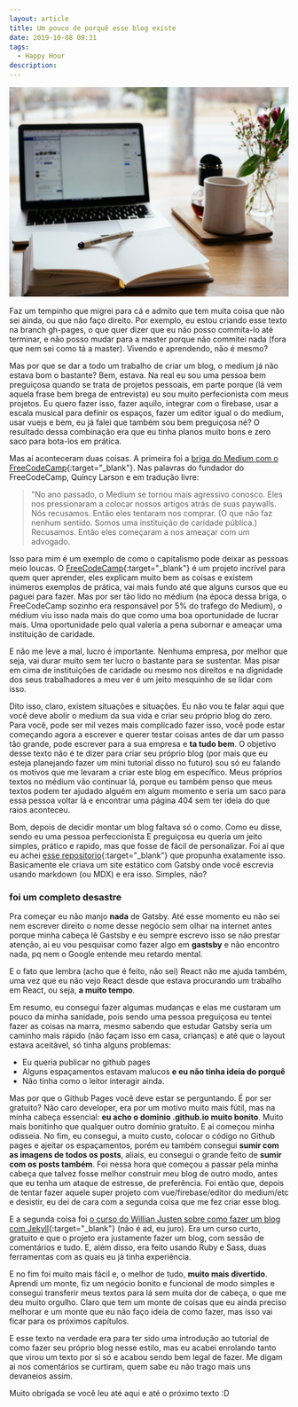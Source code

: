 ```yaml
---
layout: article
title: Um pouco de porquê esse blog existe
date: 2019-10-08 09:31
tags:
  - Happy Hour
description:
---
```


![](assets/posts/como-fazer-este-blog/asset-1.jpg)

Faz um tempinho que migrei para cá e admito que tem muita coisa que não sei ainda, ou que não faço direito. Por exemplo, eu estou criando esse texto na branch gh-pages, o que quer dizer que eu não posso commita-lo até terminar, e não posso mudar para a master porque não commitei nada (fora que nem sei como tá a master). Vivendo e aprendendo, não é mesmo?

<!--more-->

Mas por que se dar a todo um trabalho de criar um blog, o medium já não estava bom o bastante? Bem, estava. Na real eu sou uma pessoa bem preguiçosa quando se trata de projetos pessoais, em parte porque (lá vem aquela frase bem brega de entrevista) eu sou muito perfecionista com meus projetos. Eu quero fazer isso, fazer aquilo, integrar com o firebase, usar a escala musical para definir os espaços, fazer um editor igual o do medium, usar vuejs e bem, eu já falei que também sou bem preguiçosa né? O resultado dessa combinação era que eu tinha planos muito bons e zero saco para bota-los em prática.

Mas aí aconteceram duas coisas. A primeira foi a [briga do Medium com o FreeCodeCamp](https://wptavern.com/freecodecamp-moves-off-of-medium-after-being-pressured-to-put-articles-behind-paywalls){:target="\_blank"}. Nas palavras do fundador do FreeCodeCamp, Quincy Larson e em tradução livre:

> "No ano passado, o Medium se tornou mais agressivo conosco. Eles nos pressionaram a colocar nossos artigos atrás de suas paywalls. Nós recusamos. Então eles tentaram nos comprar. (O que não faz nenhum sentido. Somos uma instituição de caridade pública.) Recusamos. Então eles começaram a nos ameaçar com um advogado.

Isso para mim é um exemplo de como o capitalismo pode deixar as pessoas meio loucas. O [FreeCodeCamp](https://www.freecodecamp.org/){:target="\_blank"} é um projeto incrível para quem quer aprender, eles explicam muito bem as coisas e existem inúmeros exemplos de prática, vai mais fundo até que alguns cursos que eu paguei para fazer. Mas por ser tão lido no médium (na época dessa briga, o FreeCodeCamp sozinho era responsável por 5% do trafego do Medium), o médium viu isso nada mais do que como uma boa oportunidade de lucrar mais. Uma oportunidade pelo qual valeria a pena subornar e ameaçar uma instituição de caridade.

E não me leve a mal, lucro é importante. Nenhuma empresa, por melhor que seja, vai durar muito sem ter lucro o bastante para se sustentar. Mas pisar em cima de instituições de caridade ou mesmo nos direitos e na dignidade dos seus trabalhadores a meu ver é um jeito mesquinho de se lidar com isso.

Dito isso, claro, existem situações e situações. Eu não vou te falar aqui que você deve abolir o medium da sua vida e criar seu próprio blog do zero. Para você, pode ser mil vezes mais complicado fazer isso, você pode estar começando agora a escrever e querer testar coisas antes de dar um passo tão grande, pode escrever para a sua empresa e <b>ta tudo bem</b>. O objetivo desse texto não é te dizer para criar seu próprio blog (por mais que eu esteja planejando fazer um mini tutorial disso no futuro) sou só eu falando os motivos que me levaram a criar este blog em específico. Meus próprios textos no médium vão continuar lá, porque eu também penso que meus textos podem ter ajudado alguém em algum momento e seria um saco para essa pessoa voltar lá e encontrar uma página 404 sem ter ideia do que raios aconteceu.

Bom, depois de decidir montar um blog faltava só o como. Como eu disse, sendo eu uma pessoa perfeccionista E preguiçosa eu queria um jeito simples, prático e rapido, mas que fosse de fácil de personalizar. Foi aí que eu achei [esse repositorio](https://github.com/mathieudutour/medium-to-own-blog){:target="\_blank"} que propunha exatamente isso. Basicamente ele criava um site estático com Gatsby onde você escrevia usando markdown (ou MDX) e era isso. Simples, não?

### foi um completo desastre

Pra começar eu não manjo **nada** de Gatsby. Até esse momento eu não sei nem escrever direito o nome desse negócio sem olhar na internet antes porque minha cabeça lê Gastsby e eu sempre escrevo isso se não prestar atenção, ai eu vou pesquisar como fazer algo em **gastsby** e não encontro nada, pq nem o Google entende meu retardo mental.

E o fato que lembra (acho que é feito, não sei) React não me ajuda também, uma vez que eu não vejo React desde que estava procurando um trabalho em React, ou seja, **a muito tempo**.

Em resumo, eu consegui fazer algumas mudanças e elas me custaram um pouco da minha sanidade, pois sendo uma pessoa preguiçosa eu tentei fazer as coisas na marra, mesmo sabendo que estudar Gatsby seria um caminho mais rápido (não façam isso em casa, crianças) e até que o layout estava aceitável, só tinha alguns problemas:

- Eu queria publicar no github pages
- Alguns espaçamentos estavam malucos **e eu não tinha ideia do porquê**
- Não tinha como o leitor interagir ainda.

Mas por que o Github Pages você deve estar se perguntando. É por ser gratuito? Não caro developer, era por um motivo muito mais fútil, mas na minha cabeça essencial: **eu acho o dominio .github.io muito bonito**. Muito mais bonitinho que qualquer outro domínio gratuito. E ai começou minha odisseia. No fim, eu consegui, a muito custo, colocar o código no Github pages e ajeitar os espaçamentos, porém eu também consegui **sumir com as imagens de todos os posts**, aliais, eu consegui o grande feito de **sumir com os posts também**. Foi nessa hora que começou a passar pela minha cabeça que talvez fosse melhor construir meu blog de outro modo, antes que eu tenha um ataque de estresse, de preferência. Foi então que, depois de tentar fazer aquele super projeto com vue/firebase/editor do medium/etc e desistir, eu dei de cara com a segunda coisa que me fez criar esse blog.

E a segunda coisa foi [o curso do Willian Justen sobre como fazer um blog com Jekyll](https://www.udemy.com/course/criando-sites-estaticos-com-jekyll/){:target="\_blank"} (não é ad, eu juro). Era um curso curto, gratuito e que o projeto era justamente fazer um blog, com sessão de comentários e tudo. E, além disso, era feito usando Ruby e Sass, duas ferramentas com as quais eu já tinha experiência.

E no fim foi muito mais fácil e, o melhor de tudo, **muito mais divertido**. Aprendi um monte, fiz um negócio bonito e funcional de modo simples e consegui transferir meus textos para lá sem muita dor de cabeça, o que me deu muito orgulho. Claro que tem um monte de coisas que eu ainda preciso melhorar e um monte que eu não faço ideia de como fazer, mas isso vai ficar para os próximos capítulos.

E esse texto na verdade era para ter sido uma introdução ao tutorial de como fazer seu próprio blog nesse estilo, mas eu acabei enrolando tanto que virou um texto por si só e acabou sendo bem legal de fazer. Me digam ai nos comentários se curtiram, quem sabe eu não trago mais uns devaneios assim.

Muito obrigada se você leu até aqui e até o próximo texto :D
